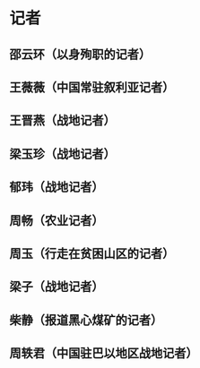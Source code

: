 # 记者

## 邵云环（以身殉职的记者）

## 王薇薇（中国常驻叙利亚记者）

## 王晋燕（战地记者）

## 梁玉珍（战地记者）

## 郁玮（战地记者）

## 周畅（农业记者）

## 周玉（行走在贫困山区的记者）

## 梁子（战地记者）

## 柴静（报道黑心煤矿的记者）

## 周轶君（中国驻巴以地区战地记者）

